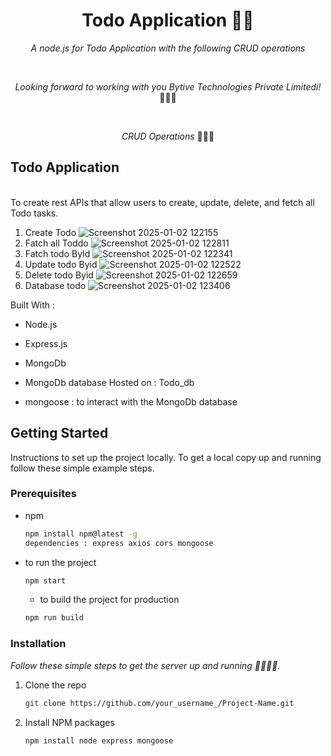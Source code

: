 <h1 align="center">Todo Application 🧮🚀</h1>

<p align="center"><i>A node.js for Todo Application with the following CRUD operations </i></p>
<br>
<p align="center"><i>Looking forward to working with you Bytive Technologies Private Limitedi!</i> 👨🏽‍💻 </p>
<br>
 
<p align="center"><i>CRUD Operations</i> 👨🏽‍💻
  <br>
 
   ## Todo Application
  <br>
     To create rest APIs that allow users to create, update, delete, and fetch all Todo tasks.

  1. Create Todo
     ![Screenshot 2025-01-02 122155](https://github.com/user-attachments/assets/bf6e45d8-d4ea-4a72-aa16-f9a24a246801)
  2. Fatch all Toddo
     ![Screenshot 2025-01-02 122811](https://github.com/user-attachments/assets/da0682fe-0fa5-40a0-9552-59b04f8e88a5)
  3. Fatch todo ById
     ![Screenshot 2025-01-02 122341](https://github.com/user-attachments/assets/a8638f1a-c1ed-4e61-b8c9-5dcc8827d2bc)
  4. Update todo Byid
     ![Screenshot 2025-01-02 122522](https://github.com/user-attachments/assets/2238dab9-b6b6-464c-9aed-9f950603ae66)
  5. Delete todo Byid
     ![Screenshot 2025-01-02 122659](https://github.com/user-attachments/assets/43afe6e0-e421-4404-8870-2206075aef7f)
  6. Database todo
     ![Screenshot 2025-01-02 123406](https://github.com/user-attachments/assets/3413b147-101a-42d9-85ce-eed37c88970f)

Built With : 
* Node.js 
* Express.js
* MongoDb
* MongoDb database Hosted on : Todo_db
* mongoose : to interact with the MongoDb database

  <!-- GETTING STARTED -->
## Getting Started

 Instructions to set up the project locally.
 To get a local copy up and running follow these simple example steps.

### Prerequisites

* npm
  ```sh
  npm install npm@latest -g
  dependencies : express axios cors mongoose
  ```
* to run the project
  ```sh
  npm start
  ```
  * to build the project for production
  ```sh
  npm run build
  ```
### Installation

_Follow these simple steps to get the server up and running 👾🧮🚀✅._
1. Clone the repo
   ```sh
   git clone https://github.com/your_username_/Project-Name.git
   ```
2. Install NPM packages
   ```sh
   npm install node express mongoose
   ```



     



